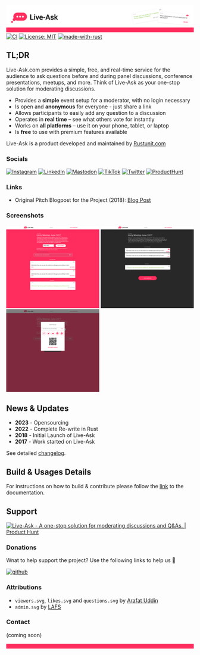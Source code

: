 ![liveask readme header](/assets/readme_header.png)
[![CI](https://github.com/liveask/liveask/actions/workflows/push.yml/badge.svg)](https://github.com/liveask/liveask/actions/workflows/push.yml)  [![License: MIT](https://img.shields.io/badge/License-MIT-yellow.svg)](https://opensource.org/licenses/MIT)  [![made-with-rust](https://img.shields.io/badge/Made%20with-Rust-1f425f.svg)](https://www.rust-lang.org/)


## TL;DR
Live-Ask.com provides a simple, free, and real-time service for the audience to ask questions before and during panel discussions, conference presentations, meetups, and more. Think of Live-Ask as your one-stop solution for moderating discussions.

* Provides a **simple** event setup for a moderator, with no login necessary
* Is open and **anonymous** for everyone - just share a link
* Allows participants to easily add any question to a discussion
* Operates in **real time** – see what others vote for instantly
* Works on **all platforms** – use it on your phone, tablet, or laptop
* Is **free** to use with premium features available

Live-Ask is a product developed and maintained by [Rustunit.com](https://rustunit.com)

### Socials
[![Instagram](https://img.shields.io/badge/Instagram-%23E4405F.svg?style=for-the-badge&logo=Instagram&logoColor=white)](https://www.instagram.com/liveaskapp/?igshid=OGQ5ZDc2ODk2ZA%3D%3D&utm_source=qr)
[![LinkedIn](https://img.shields.io/badge/linkedin-%230077B5.svg?style=for-the-badge&logo=linkedin&logoColor=white)](https://www.linkedin.com/company/live-ask/)
[![Mastodon](https://img.shields.io/badge/-MASTODON-%232B90D9?style=for-the-badge&logo=mastodon&logoColor=white)](https://mastodon.social/@liveask)
[![TikTok](https://img.shields.io/badge/TikTok-%23000000.svg?style=for-the-badge&logo=TikTok&logoColor=white)](https://www.tiktok.com/@liveaskapp)
[![Twitter](https://img.shields.io/badge/Twitter-%231DA1F2.svg?style=for-the-badge&logo=Twitter&logoColor=white)](https://twitter.com/liveaskapp)
[![ProductHunt](https://img.shields.io/badge/Product%20Hunt-DA552F.svg?style=for-the-badge&logo=Product-Hunt&logoColor=white)](https://www.producthunt.com/products/live-ask)

### Links
* Original Pitch Blogpost for the Project (2018): [Blog Post](https://blog.extrawurst.org/general/webdev/2018/04/02/liveask.html)

### Screenshots
<img src="/assets/desktop_modview.png" height="222" width="250" > <img src="/assets/desktop_partview.png" height="222" width="250" > <img src="/assets/desktop_share.png" height="222" width="250" >

## News & Updates
* **2023** - Opensourcing
* **2022** - Complete Re-write in Rust
* **2018** - Initial Launch of Live-Ask
* **2017** - Work started on Live-Ask

See detailed [changelog](CHANGELOG.md).

## Build & Usages Details
For instructions on how to build & contribute please follow the [link](./CONTRIBUTION.md) to the documentation.

## Support

<a href="https://www.producthunt.com/products/live-ask/reviews?utm_source=badge-product_review&utm_medium=badge&utm_souce=badge-live&#0045;ask" target="_blank"><img src="https://api.producthunt.com/widgets/embed-image/v1/product_review.svg?product_id=392197&theme=neutral" alt="Live&#0045;Ask - A&#0032;one&#0045;stop&#0032;solution&#0032;for&#0032;moderating&#0032;discussions&#0032;and&#0032;Q&#0038;As&#0046; | Product Hunt" style="width: 250px; height: 54px;" width="250" height="54" /></a>

### Donations
Wnat to help support the project? Use the following links to help us 💪

[![github](https://img.shields.io/badge/-GitHub%20Sponsors-fafbfc?logo=GitHub%20Sponsors)](https://github.com/sponsors/extrawurst)

### Attributions

* `viewers.svg`, `likes.svg` and `questions.svg` by [Arafat Uddin](https://thenounproject.com/shalfdesign/)
* `admin.svg` by [LAFS](https://thenounproject.com/LAFS/)

### Contact
(coming soon)


![liveask readme footer](/assets/readme_footer.png)
